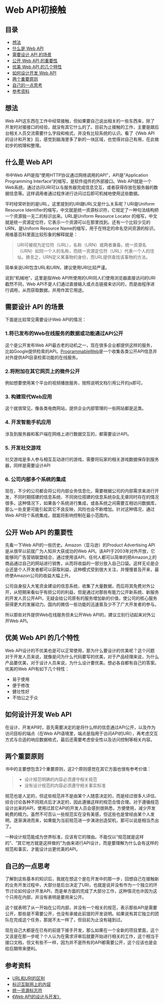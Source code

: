 # Web API初接触
## 目录
- [想法](#mind)
- [什么是 Web API](#what)
- [需要设计 API 的场景](#situation)
- [公开 Web API 的重要性](#important)
- [优美 Web API 的几个特性](#feature)
- [如何设计开发 Web API](#how)
- [两个重要原则](#principle)
- [自己的一点思考](#think)
- [参考资料](#reference)
## <a name="mind"></a> 想法
Web API这东西在工作中经常接触，但如果要自己说出相关的一些东西来，除了开发时对接接口的经验，就没有其它什么的了。目前为止接触的工作，主要是跟后台相关人员交流需要什么字段和格式，并没有比较系统的认识。看了《Web API的设计和开发》后，感觉到脑海里多了新的一块区域，也觉得对自己有用，在此做初步的梳理和整理。
## <a name="what"></a> 什么是 Web API
书中Web API是指“使用HTTP协议通过网络调用的API”，API是“Application Programming Interface”的缩写，是软件组件的外部接口。Web API就是一个Web系统，通过访问URI可以与服务器完成信息交互，或者获得存放在服务器的数据信息等。这样调用者通过程序进行访问过后即可机械地使用这些数据。

平时经常听到的是URL，这里提到的URI跟URL又是什么关系呢？URI是Uniform Resource Identifier的缩写，中文就是统一资源标识符，它规定了一种句法结构把一个资源独一无二的标识出来。URL是Uniform Resource Locator
的缩写，中文就是统一资源定位符，它表示一个资源可以在那里找到。还有一个比较少见的URN，是Uniform Resource Name的缩写，用于在特定的命名空间资源的标识。用维基百科里面比较形象的解释就是：
> URI可被视为定位符（URL），名称（URN）或两者兼备。统一资源名（URN）如同一个人的名称，而统一资源定位符（URL）代表一个人的住址。换言之，URN定义某事物的身份，而URL提供查找该事物的方法。

简单来说URI包含URL和URN，建议使用URI比较严谨。

说到“机械地”，这里是指Web API所使用的URI同人们使用浏览器直接访问的URI截然不同，Web API不是人们通过直接输入或点击链接来访问的，而是由程序进行调用，从而获取数据，并用作其它用途。
## <a name="situation"></a> 需要设计 API 的场景
下面是比较常见需要设计Web API的情况：
### 1.将已发布的Web在线服务的数据或功能通过API公开 ###
这个是公开发布Web API最古老的动机之一，现在很多企业都提供这样的服务，比如Google提供检索的API。[ProgrammableWeb](https://www.programmableweb.com/)是一个收集各类公开API信息并对外提供API目录检索功能的在线服务。
### 2.将附加在其它网页上的微件公开 ###
例如想要使用某个平台的视频播放服务，按照说明文档引用公开的js即可。
### 3. 构建现代Web应用 ###
这个就很常见，像各类电商网站，提供企业内部管理的一些网站都是这类。
### 4. 开发智能手机应用 ###
涉及到服务器和客户端在网络上进行数据交互的，都需要设计API。
### 5. 开发社交游戏 ###
社交游戏是多人参与相互互动进行的游戏，需要将玩家的相关游戏数据保存到服务器，同样是需要设计API
### 6. 公司内部多个系统的集成 ###
现在，不少的公司都会将公司内部业务信息化，需要根据公司的内部需求来进行开发，不同时期搭建的信息系统、不同岗位搭建的信息系统杂乱无章同时存在的情况很多。这种情况下，如果各个系统进行集成，或各系统之间需要互相访问数据库，那么一处变更可能引起其它不良反映，风险也会不断增加。针对这种情况，通过Web API将个系统集成，就能将影响控制在最小范围内。
## <a name="important"></a> 公开 Web API 的重要性
先看一下Web API的一些历史。Amazon（亚马逊）的Product Advertising API是从很早以前就广为人知并大获成功的Web API。该API于2003年对外开放，它能够同广告营销联盟结合，通过使用该API，任何人都可以简单的把Amazon上的商品通过自己的网站进行销售，从而将收益的一部分放入自己口袋。这样无论是企业还是个人开发者都可以获取利益，这种模式受到很大关注，并慢慢普及开来，最终使Amazon公司的收益大幅上升。

公司自身投入大笔资金建设的信息系统，收集了大量数据，而后将其免费对外公开，从短期来看似乎有损公司的利益，但是通过对那些有能力公开新系统、新服务的开发人员公开API，无疑会给公司原有的服务增加新的价值，使公司的核心服务获得更大的发展动力。国内的微信一些功能的迅速普及少不了广大开发者的参与。

所以那些对外提供Web在线服务但未公开Web API的，建议立刻行动起来对外公开Web API。

## <a name="feature"></a> 优美 Web API 的几个特性
Web API设计的不优美也是可以正常使用，那为什么要设计的优美呢？这个问题对于开发人员来说，就像是问为什么代码要写的优美，对于产品经理来说，为什么产品要优美，对于设计人员来说，为什么设计要优美。想必各自都有自己的答案。优美的Web API有如下几个特性：
- 易于使用
- 便于修改
- 健壮性好
- 不怕公之于众
## <a name="how"></a> 如何设计开发 Web API
在设计、开发API时，首先需要决定的是将什么样的信息通过API公开，以及作为访问目标的端点（在Web API语境里，端点是指用于访问API的URI），再考虑交互方式与合适的响应数据格式，最后还需要考虑安全性以及访问控制等相关内容。

## <a name="principle"></a> 两个重要原则
书中的主要想包含2个重要原则，这2个原则感觉在其它方面也很有参考价值：
> - 设计规范明确的内容必须遵守相关规范
> - 没有设计规范的内容必须遵守相关事实标准

规范也是人定的，但这些规范并不是由某个人随意决定的，而是经过很多人评估、综合讨论各种不同观点后才决定的，因此遵循这样的规范合情合理。对于遵循规范设计出来的API，使用过其它API的开发人员会感到很熟悉，方便使用，减少开发耗费的精力。虽然不可否认一些规范实在没有美感，但这些也是曾经由某个人发明，逐渐演进而来，如果能为当前规范进一步演进创造契机，那可以说是相当杰出了。

一种设计规范能成为世界标准，应该有它的理由。不能仅以“规范就是这样的”、“其它地方就是这样做的”为由来进行API设计，而是要理解为什么会有这样的规范和事实，才能设计出更优美的API。

## <a name="think"></a> 自己的一点思考
了解到这些基本的知识后，我就在想这个是在开发中的那一步，回想自己在接触新的业务开发过程中，大部分是后台决定了URI，也就是说并没有作为一个独立的环节讨论如何设计开发API，而是单方面的完成了大部分工作，这种情况也许因为这个只用在内部，并没有表明是要用来公开。

这个就表明了从一开始在公司内部，并没有一个相关的规范，表示那些API是需要公开，那些是不需要公开，也没有承接此前提的开发说明。如果说有其它独立的团队在完成这个任务，那就不太一样了，但目前为止没有碰到过。

现在自己大都是在已有的前提下接手开发，那么如果在一个全新的项目里面，这个又该是在那一步呢？个人认为在需求评审后就要开始进行相关的工作，这个相当于接口文档，但又有些不一样，因为并不是所有的API都需要公开，这个应该也是会给后期带来便利。

## <a name="reference"></a> 参考资料
- [URL和URI的区别](http://www.cnblogs.com/hust-ghtao/p/4724885.html)
- [标识互联网上的内容](https://developer.mozilla.org/zh-CN/docs/Web/HTTP/Basics_of_HTTP/Identifying_resources_on_the_Web)
- [统一资源标志符](https://zh.wikipedia.org/wiki/%E7%BB%9F%E4%B8%80%E8%B5%84%E6%BA%90%E6%A0%87%E5%BF%97%E7%AC%A6)
- [《Web API的设计与开发》](https://book.douban.com/subject/27054104/)